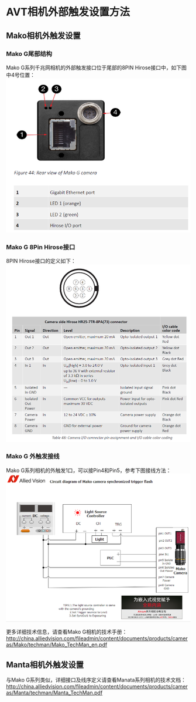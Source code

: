 # AVT相机外部触发设置方法

## Mako相机外触发设置

### Mako G尾部结构 
Mako G系列千兆网相机的外部触发接口位于尾部的8PIN Hirose接口中，如下图中4号位置：
![Back part of Mako GigE camera](mako-gige-8pin-hirose-back.png)

### Mako G 8Pin Hirose接口
8PIN Hirose接口的定义如下：
![8PIN Hirose wires definitions](mako-gige-8pin-hirose-definition.png)

### Mako G 外触发接线
Mako G系列相机的外触发1口，可以接Pin4和Pin5，参考下图接线方法：
![Mako Gige Camera External Trigger and Strobe Circuits]( mako-external-trigger-and-output-circuit-strobe.png) 



更多详细技术信息，请查看Mako G相机的技术手册：
http://china.alliedvision.com/fileadmin/content/documents/products/cameras/Mako/techman/Mako_TechMan_en.pdf


## Manta相机外触发设置

与Mako G系列类似，详细接口及线序定义请查看Manata系列相机的技术文档：
http://china.alliedvision.com/fileadmin/content/documents/products/cameras/Manta/techman/Manta_TechMan.pdf
